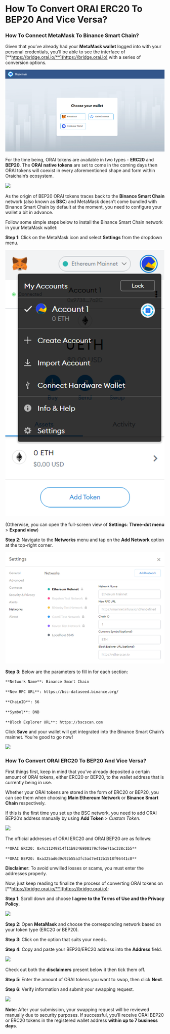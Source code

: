 # How To Convert ORAI ERC20 To BEP20 And Vice Versa?

### How To Connect MetaMask To Binance Smart Chain?

Given that you’ve already had your **MetaMask wallet** logged into with your personal credentials, you’ll be able to see the interface of [**https://bridge.orai.io/**](https://bridge.orai.io) with a series of conversion options.

![](<../.gitbook/assets/image (1) (1).png>)

For the time being, ORAI tokens are available in two types - **ERC20** and **BEP20**. The **ORAI native tokens** are set to come in the coming days then ORAI tokens will coexist in every aforementioned shape and form within Oraichain’s ecosystem.

![](<../.gitbook/assets/Oraichain Bridge\_25161-0.PNG>)

As the origin of BEP20 ORAI tokens traces back to the **Binance Smart Chain** network (also known as **BSC**) and MetaMask doesn’t come bundled with Binance Smart Chain by default at the moment, you need to configure your wallet a bit in advance.

Follow some simple steps below to install the Binance Smart Chain network in your MetaMask wallet:

**Step 1**: Click on the MetaMask icon and select **Settings** from the dropdown menu.

![](<../.gitbook/assets/image (1) (1) (1).png>)

(Otherwise, you can open the full-screen view of **Settings**: **Three-dot menu** > **Expand view**)

**Step 2**: Navigate to the **Networks** menu and tap on the **Add Network** option at the top-right corner.

![](<../.gitbook/assets/image (2) (1).png>)

**Step 3**: Below are the parameters to fill in for each section:

```
**Network Name**: Binance Smart Chain

**New RPC URL**: https://bsc-dataseed.binance.org/

**ChainID**: 56

**Symbol**: BNB

**Block Explorer URL**: https://bscscan.com
```

Click **Save** and your wallet will get integrated into the Binance Smart Chain’s mainnet. You’re good to go now!

![](<../.gitbook/assets/image (3).png>)

### How To Convert ORAI ERC20 To BEP20 And Vice Versa?

First things first, keep in mind that you’ve already deposited a certain amount of ORAI tokens, either ERC20 or BEP20, to the wallet address that is currently being in use.

Whether your ORAI tokens are stored in the form of ERC20 or BEP20, you can see them when choosing **Main Ethereum Network** or **Binance Smart Chain** respectively.

If this is the first time you set up the BSC network, you need to add ORAI BEP20’s address manually by using **Add Token** > _Custom Token_.

![](<../.gitbook/assets/image (4).png>)

The official addresses of ORAI ERC20 and ORAI BEP20 are as follows:

```
**ORAI ERC20: 0x4c11249814f11b9346808179cf06e71ac328c1b5**

**ORAI BEP20: 0xa325ad6d9c92b55a3fc5ad7e412b1518f96441c0**
```

**Disclaimer**: To avoid unwilled losses or scams, you must enter the addresses properly.

Now, just keep reading to finalize the process of converting ORAI tokens on [**https://bridge.orai.io/**](https://bridge.orai.io):

**Step 1**: Scroll down and choose **I agree to the Terms of Use and the Privacy Policy**.

![](<../.gitbook/assets/image (5).png>)

**Step 2**: Open **MetaMask** and choose the corresponding network based on your token type (ERC20 or BEP20).

**Step 3**: Click on the option that suits your needs.

**Step 4**: Copy and paste your BEP20/ERC20 address into the **Address** field.

![](<../.gitbook/assets/image (6).png>)

Check out both the **disclaimers** present below it then tick them off.

**Step 5**: Enter the amount of ORAI tokens you want to swap, then click **Next**.

**Step 6**: Verify information and submit your swapping request.

![](<../.gitbook/assets/image (7).png>)

**Note**: After your submission, your swapping request will be reviewed manually due to security purposes. If successful, you’ll receive ORAI BEP20 or ERC20 tokens in the registered wallet address **within up to 7 business days**.
